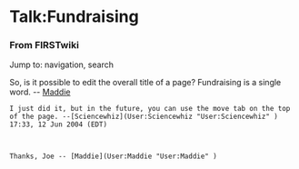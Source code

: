 # Talk:Fundraising

### From FIRSTwiki

Jump to: navigation, search

So, is it possible to edit the overall title of a page? Fundraising is a
single word. -- [Maddie](User:Maddie "User:Maddie" )

    I just did it, but in the future, you can use the move tab on the top of the page. --[Sciencewhiz](User:Sciencewhiz "User:Sciencewhiz" ) 17:33, 12 Jun 2004 (EDT) 

    

    Thanks, Joe -- [Maddie](User:Maddie "User:Maddie" )

